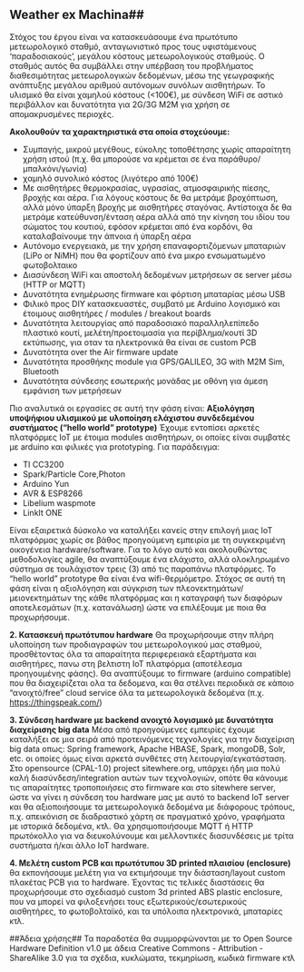 ## Weather ex Machina##

Στόχος του έργου είναι να κατασκευάσουμε ένα πρωτότυπο μετεωρολογικό σταθμό, ανταγωνιστικό προς τους υφιστάμενους ‘παραδοσιακούς’, μεγάλου κόστους μετεωρολογικούς σταθμούς. Ο σταθμός αυτός θα συμβάλλει στην υπέρβαση του προβλήματος διαθεσιμότητας μετεωρολογικών δεδομένων, μέσω της γεωγραφικής ανάπτυξης μεγάλου αριθμού αυτόνομων συνόλων αισθητήρων. Το υλισμικό θα είναι χαμηλού κόστους (<100€), με σύνδεση WiFi σε αστικό περιβάλλον και δυνατότητα για 2G/3G M2M για χρήση σε απομακρυσμένες περιοχές.

**Ακολουθούν τα χαρακτηριστικά στα οποία στοχεύουμε:**
 - Συμπαγής, μικρού μεγέθους, εύκολης τοποθέτησης χωρίς απαραίτητη χρήση ιστού (π.χ. θα μπορούσε να κρέμεται σε ένα παράθυρο/μπαλκόνι/γωνία)
 - χαμηλό συνολικό κόστος (λιγότερο από 100€) 
 - Mε αισθητήρες θερμοκρασίας, υγρασίας, ατμοσφαιρικής πίεσης, βροχής και αέρα. Για λόγους κόστους δε θα μετράμε βροχόπτωση, αλλά μόνο ύπαρξη βροχής με αισθητήρες σταγόνας. Αντίστοιχα δε θα μετράμε κατεύθυνση/ένταση αέρα αλλά από την κίνηση του ιδίου του σώματος του κουτιού, εφόσον κρέμεται από ένα κορδόνι, θα καταλαβαίνουμε την άπνοια ή ύπαρξη αέρα 
 - Aυτόνομο ενεργειακά, με την χρήση επαναφορτιζόμενων μπαταριών (LiPo or NiMH) που θα φορτίζουν από ένα μικρο ενσωματωμένο φωτοβολταικο
- Διασύνδεση WiFi και αποστολή δεδομένων μετρήσεων σε server μέσω (HTTP or MQTT)
 - Δυνατότητα ενημέρωσης firmware και φόρτιση μπαταρίας μέσω USB
 - Φιλικό προς DIY κατασκευαστές, συμβατό με Arduino  λογισμικό και έτοιμους αισθητήρες / modules / breakout boards
 - Δυνατότητα λειτουργίας από παραδοσιακό παραλληλεπίπεδο πλαστικό κουτί, μελέτη/προετοιμασία για περίβλημα/κουτί 3D εκτύπωσης, για οταν τα ηλεκτρονικά θα είναι σε custom PCB
 - Δυνατότητα over the Air firmware update
 - Δυνατότητα προσθήκης module για GPS/GALILEO, 3G with M2M Sim, Bluetooth
 - Δυνατότητα σύνδεσης εσωτερικής μονάδας με οθόνη για άμεση εμφάνιση των μετρήσεων


Πιο αναλυτικά οι εργασίες σε αυτή την φάση είναι:
 **Αξιολόγηση υποψήφιου υλισμικού με υλοποίηση ελάχιστου συνδεδεμένου συστήματος (“hello world” prototype)**
Έχουμε εντοπίσει αρκετές πλατφόρμες IoT με έτοιμα modules αισθητήρων, οι οποίες είναι συμβατές με arduino και φιλικές για prototyping. Για παράδειγμα:
 - TI CC3200
 - Spark/Particle Core,Photon
 - Arduino Yun
 - AVR & ESP8266
 - Libelium waspmote
 - LinkIt ONE

Είναι εξαιρετικά δύσκολο να καταλήξει κανείς στην επιλογή μιας IoT πλατφόρμας χωρίς σε  βάθος προηγούμενη εμπειρία με τη συγκεκριμένη οικογένεια hardware/software. Για το λόγο αυτό και ακολουθώντας μεθοδολογίες agile, θα αναπτύξουμε ένα ελάχιστο, αλλά ολοκληρωμένο σύστημα σε τουλάχιστον τρεις (3) από τις παραπάνω πλατφόρμες. Το “hello world” prototype θα είναι ένα wifi-θερμόμετρο. Στόχος σε αυτή τη φάση είναι η αξιολόγηση και σύγκριση των πλεονεκτημάτων/μειονεκτημάτων της κάθε πλατφόρμας και η καταγραφή των διαφόρων αποτελεσμάτων (π.χ. κατανάλωση) ώστε να επιλέξουμε με ποια θα προχωρήσουμε. 

**2. Κατασκευή πρωτότυπου hardware**
Θα προχωρήσουμε στην πλήρη υλοποίηση των προδιαγραφών του μετεωρολογικού μας σταθμού, προσθέτοντας όλα τα απαραίτητα περιφερειακά εξαρτήματα και αισθητήρες, πανω στη βελτιστη IoT πλατφόρμα (αποτέλεσμα προηγουμένης φάσης). Θα αναπτύξουμε το firmware  (arduino compatible) που θα διαχειρίζεται ολα τα δεδομενα, και θα στέλνει περιοδικά σε κάποιο “ανοιχτό/free” cloud service όλα τα μετεωρολογικά δεδομένα (π.χ. https://thingspeak.com/) 

**3. Σύνδεση hardware με backend ανοιχτό λογισμικό με δυνατότητα διαχείρισης big data**
Μέσα από προηγούμενες εμπειρίες έχουμε καταλήξει σε μια σειρά από προτεινόμενες τεχνολογίες για την διαχείριση big data οπως: Spring framework, Apache HBASE, Spark, mongoDB, Solr, etc.  οι οποίες όμως είναι αρκετά συνθέτες στη λειτουργία/εγκατάσταση. Στο opensource (CPAL-1.0) project sitewhere.org, υπάρχει ήδη μια πολύ καλή διασύνδεση/integration αυτών των τεχνολογιών, οπότε θα κάνουμε τις απαραίτητες τροποποιήσεις στο firmware και στο sitewhere server, ώστε να γίνει η σύνδεση του hardware μας με αυτό το backend IoT server και θα αξιοποιήσουμε τα μετεωρολογικά δεδομένα με διάφορους τρόπους, π.χ. απεικόνιση σε διαδραστικό χάρτη σε πραγματικό χρόνο, γραφήματα με ιστορικά δεδομένα, κτλ. Θα χρησιμοποιήσουμε MQTT ή HTTP πρωτόκολλο για να διευκολύνουμε και μελλοντικές διασυνδέσεις με τρίτα συστήματα ή/και άλλο IoT hardware.

**4. Μελέτη custom PCB και πρωτότυπου 3D printed πλαισίου (enclosure)**
θα εκπονήσουμε μελέτη για να εκτιμήσουμε την διάσταση/layout custom πλακέτας PCB για το hardware. Έχοντας τις τελικές διαστάσεις θα προχωρήσουμε στο σχεδιασμό custom 3d printed ABS plastic enclosure, που να μπορεί να φιλοξενήσει τους εξωτερικούς/εσωτερικούς αισθητήρες, το φωτοβολταϊκό, και τα υπόλοιπα ηλεκτρονικά, μπαταρίες κτλ.


##Άδεια χρήσης##
Τα παραδοτέα θα συμμορφώνονται με το Open Source Hardware Definition v1.0 με άδεια Creative Commons - Attribution - ShareAlike 3.0  για τα σχέδια, κυκλώματα, τεκμηρίωση, κωδικά firmware κτλ 